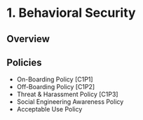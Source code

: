 # 1. Behavioral Security

## Overview

## Policies

- On-Boarding Policy [C1P1]
- Off-Boarding Policy [C1P2]
- Threat & Harassment Policy [C1P3]
- Social Engineering Awareness Policy
- Acceptable Use Policy
